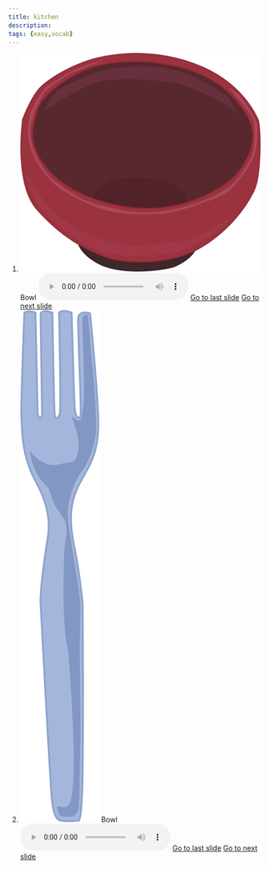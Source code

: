 ```yaml
---
title: kitchen
description: 
tags: {easy,vocab}
---
```

<section class="carousel" aria-label="Gallery">
<ol class="carousel__viewport"><li id="carousel__slide1" tabindex="0" class="carousel__slide">
        <div class="carousel__snapper">
        <img src="/media/bowl.svg">  
        Bowl
        <audio controls>
        <source src="https://en-audio.howtopronounce.com/28e23dd5d83ef3f15577cf55738ece3c.mp3" type="audio/mpeg">
        </audio>
        <a href="#carousel__slide4"
           class="carousel__prev">Go to last slide</a>
        <a href="#carousel__slide2"
           class="carousel__next">Go to next slide</a>
      </div>
    </li><li id="carousel__slide1" tabindex="0" class="carousel__slide">
        <div class="carousel__snapper">
        <img src="/media/fork.svg">  
        Bowl
        <audio controls>
        <source src="https://en-audio.howtopronounce.com/28e23dd5d83ef3f15577cf55738ece3c.mp3" type="audio/mpeg">
        </audio>
        <a href="#carousel__slide4"
           class="carousel__prev">Go to last slide</a>
        <a href="#carousel__slide2"
           class="carousel__next">Go to next slide</a>
      </div>
    </li></ol></section>